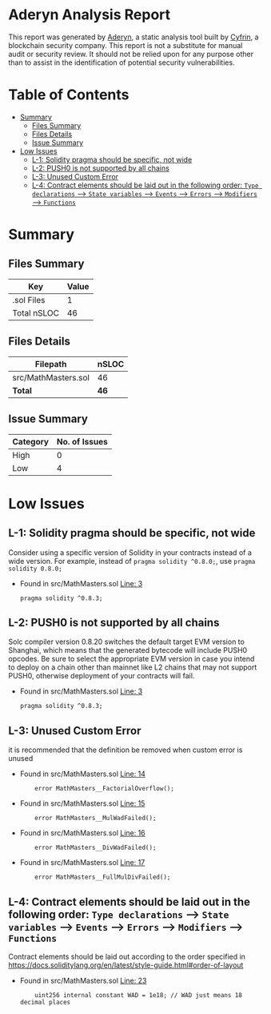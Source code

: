 # Aderyn Analysis Report

This report was generated by [Aderyn](https://github.com/Cyfrin/aderyn), a static analysis tool built by [Cyfrin](https://cyfrin.io), a blockchain security company. This report is not a substitute for manual audit or security review. It should not be relied upon for any purpose other than to assist in the identification of potential security vulnerabilities.
# Table of Contents

- [Summary](#summary)
  - [Files Summary](#files-summary)
  - [Files Details](#files-details)
  - [Issue Summary](#issue-summary)
- [Low Issues](#low-issues)
  - [L-1: Solidity pragma should be specific, not wide](#l-1-solidity-pragma-should-be-specific-not-wide)
  - [L-2: PUSH0 is not supported by all chains](#l-2-push0-is-not-supported-by-all-chains)
  - [L-3: Unused Custom Error](#l-3-unused-custom-error)
  - [L-4: Contract elements should be laid out in the following order: `Type declarations` --> `State variables` --> `Events` --> `Errors` --> `Modifiers` --> `Functions`](#l-4-contract-elements-should-be-laid-out-in-the-following-order-type-declarations----state-variables----events----errors----modifiers----functions)


# Summary

## Files Summary

| Key | Value |
| --- | --- |
| .sol Files | 1 |
| Total nSLOC | 46 |


## Files Details

| Filepath | nSLOC |
| --- | --- |
| src/MathMasters.sol | 46 |
| **Total** | **46** |


## Issue Summary

| Category | No. of Issues |
| --- | --- |
| High | 0 |
| Low | 4 |


# Low Issues

## L-1: Solidity pragma should be specific, not wide

Consider using a specific version of Solidity in your contracts instead of a wide version. For example, instead of `pragma solidity ^0.8.0;`, use `pragma solidity 0.8.0;`

- Found in src/MathMasters.sol [Line: 3](src/MathMasters.sol#L3)

	```solidity
	pragma solidity ^0.8.3;
	```



## L-2: PUSH0 is not supported by all chains

Solc compiler version 0.8.20 switches the default target EVM version to Shanghai, which means that the generated bytecode will include PUSH0 opcodes. Be sure to select the appropriate EVM version in case you intend to deploy on a chain other than mainnet like L2 chains that may not support PUSH0, otherwise deployment of your contracts will fail.

- Found in src/MathMasters.sol [Line: 3](src/MathMasters.sol#L3)

	```solidity
	pragma solidity ^0.8.3;
	```



## L-3: Unused Custom Error

it is recommended that the definition be removed when custom error is unused

- Found in src/MathMasters.sol [Line: 14](src/MathMasters.sol#L14)

	```solidity
	    error MathMasters__FactorialOverflow();
	```

- Found in src/MathMasters.sol [Line: 15](src/MathMasters.sol#L15)

	```solidity
	    error MathMasters__MulWadFailed();
	```

- Found in src/MathMasters.sol [Line: 16](src/MathMasters.sol#L16)

	```solidity
	    error MathMasters__DivWadFailed();
	```

- Found in src/MathMasters.sol [Line: 17](src/MathMasters.sol#L17)

	```solidity
	    error MathMasters__FullMulDivFailed();
	```



## L-4: Contract elements should be laid out in the following order: `Type declarations` --> `State variables` --> `Events` --> `Errors` --> `Modifiers` --> `Functions`

Contract elements should be laid out according to the order specified in https://docs.soliditylang.org/en/latest/style-guide.html#order-of-layout

- Found in src/MathMasters.sol [Line: 23](src/MathMasters.sol#L23)

	```solidity
	    uint256 internal constant WAD = 1e18; // WAD just means 18 decimal places
	```



